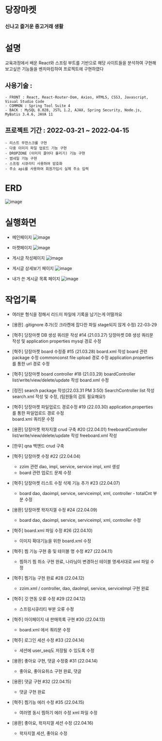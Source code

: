# 당장마켓


### 신나고 즐거운 중고거래 생활


# 설명
교육과정에서 배운 React와 스프링 부트를 기반으로 해당 사이트들을 분석하여
구현해보고싶은 기능들을 벤치마킹하여 프로젝트에 구현하였다

## 사용기술 : 
    - FRONT : React, React-Router-Dom, Axios, HTML5, CSS3, Javascript, Visual Studio Code
    - COMMON : Spring Tool Suite 4
    - BACK : MySQL 8.028, JSTL 1.2, AJAX, Spring Security, Node.js, MyBatis 3.4.6, JAVA 11
    
## 프로젝트 기간 : 2022-03-21 ~ 2022-04-15
    - 리스트 무한스크롤 구현
    - 다중 이미지 파일 업로드 기능 구현
    - DROPZONE (이미지 끌어다 올리기) 기능 구현
    - 썸네일 기능 구현
    - 스프링 시큐리티 사용하여 암호화
    - 주소 api를 사용하여 회원가입시 실제 주소 입력
    
    
# ERD
![image](https://user-images.githubusercontent.com/95205529/165308411-201d5ee5-1828-45bf-80b2-d4c8f1996719.png)


# 실행화면
- 메인페이지
![image](https://user-images.githubusercontent.com/95205529/165308501-076cae72-2903-439d-aced-150455ff637f.png)

- 마켓페이지
![image](https://user-images.githubusercontent.com/95205529/165308570-48b0c069-0090-46cb-96de-a8781f613b8f.png)

- 게시글 작성페이지
![image](https://user-images.githubusercontent.com/95205529/165308683-9e10445c-2d1a-420b-8e98-48efd8545bbd.png)

- 게시글 상세보기 페이지
![image](https://user-images.githubusercontent.com/95205529/165308725-8806b60c-8914-4a36-b8f7-1f9f46e4daba.png)

- 내가 쓴 게시글 목록 페이지
![image](https://user-images.githubusercontent.com/95205529/165308820-866d38f3-ed47-49e5-a866-b40bd7c47cfb.png)

# 작업기록
- 여러분 형식을 정해서 리드미 파일에 기록을 남기는게 어떨까요

- [용환] .gitignore 추가(깃 크라켄에 잡다한 파일 stage되지 않게 수정) 22-03-29

- [혁주] 당장마켓 DB 생성 쿼리문 작성 #14 (21.03.27)
    당장마켓 DB 생성 쿼리문 작성 및 application properties mysql 경로 수정

- [혁주] 당장마켓 board 수정중 #15 (21.03.28)
    board.xml 작성
    board 관련 package 수정
    commonconst file upload 경로 수정
    application.properties 를 통한 url 경로 수정

- [혁주] 당장마켓 board controller #18 (21.03.29)
    boardController list/write/view/delete/update 작성
    board.xml 수정

- [정진] search package 작성(22.03.31 PM 3:50)
    SearchController list 작성
    search.xml 작성 및 수정, (팀원들의 검토 필요해요!)

- [혁주] 당장마켓 파일업로드 경로수정 #19 (22.03.30)
    application.properties 를 통한 파일업로드 경로 수정  
    board.xml 쿼리문 수정

- [용환] 당장마켓 왁자지껄 crud 구축 #20 (22.04.01)
    freeboardController list/write/view/delete/update 작성
    freeboard.xml 작성     
    
- [한우] qna 백앤드 crud 구축  

- [혁주] 당장마켓 수정 #22 (22.04.04)
    - zzim 관련 dao, impl, service, service impl, xml 생성
    - board 관련 업로드 문제 수정
- [혁주] 당장마켓 리스트 수정 삭제 기능 추가 #23 (22.04.07)
    - board dao, daoimpl, service, serviceimpl, xml, controller - totalCnt 부분 수정

- [용환] 당장마켓 왁자지껄 수정 #24 (22.04.09)
    -  board dao, daoimpl, service, serviceimpl, xml, controller 수정

- [혁주] board.xml 파일 수정 #26 (22.04.10)
    - 이미지 확대기능을 위한 board.xml 수정

- [혁주] 찜 기능 구현 중 및 테이블 명 수정 #27 (22.04.11)
    - 찜하기 찜 취소 구현 완료, 나라님이 변경하신 테이블 명세서대로 xml 파일 수정

- [혁주] 찜기능 구현 완료 #28 (22.04.12)
    - zzim.xml / controller, dao, daoImpl, service, serviceImpl 구현 완료

- [혁주] 깃 연동 오류 수정 #29 (22.04.12)
    - 스프링시큐리티 부분 오류 수정

- [혁주] 마이페이지 내 판매목록 구현 #30 (22.04.13)
    - board.xml 에서 쿼리문 수정

- [혁주] 로그인 세션 수정 #33 (22.04.14)
    - 세션에 user_seq도 저장될 수 있도록 수정

- [용환] 좋아요 구현, 댓글 수정중 #31 (22.04.14)
    - 좋아요, 좋아요취소 구현 완료, 댓글 

- [용환] 댓글 구현 #32 (22.04.15)
    - 댓글 구현 완료 

- [혁주] 찜기능 에러 수정 #35 (22.04.15)
    - 여러명 동시 찜하기 에러 수정 xml 파일 수정

- [용환] 좋아요, 왁자지껄 세션 수정 (22.04.16)
    - 왁자지껄 세션, 좋아요 수정
